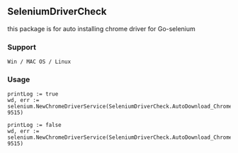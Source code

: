 ## SeleniumDriverCheck 
this package is for auto installing chrome driver for Go-selenium

### Support
```
Win / MAC OS / Linux
```


### Usage

```
printLog := true
wd, err := selenium.NewChromeDriverService(SeleniumDriverCheck.AutoDownload_ChromeDriver(printLog), 9515)
```

```
printLog := false
wd, err := selenium.NewChromeDriverService(SeleniumDriverCheck.AutoDownload_ChromeDriver(printLog), 9515)
```
